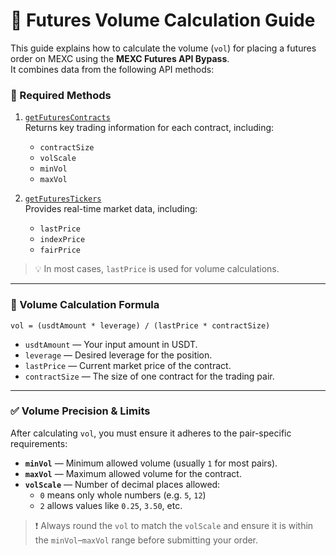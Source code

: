 # 🧮 Futures Volume Calculation Guide

This guide explains how to calculate the volume (`vol`) for placing a futures order on MEXC using the **MEXC Futures API Bypass**.  
It combines data from the following API methods:

### 📘 Required Methods

1. [`getFuturesContracts`](/docs/methods/getFuturesContracts.md)  
   Returns key trading information for each contract, including:
   - `contractSize`
   - `volScale`
   - `minVol`
   - `maxVol`

2. [`getFuturesTickers`](/docs/methods/getFuturesTickers.md)  
   Provides real-time market data, including:
   - `lastPrice`
   - `indexPrice`
   - `fairPrice`

> 💡 In most cases, `lastPrice` is used for volume calculations.

---

### 🔢 Volume Calculation Formula

```text
vol = (usdtAmount * leverage) / (lastPrice * contractSize)
```

- `usdtAmount` — Your input amount in USDT.
- `leverage` — Desired leverage for the position.
- `lastPrice` — Current market price of the contract.
- `contractSize` — The size of one contract for the trading pair.

---

### ✅ Volume Precision & Limits

After calculating `vol`, you must ensure it adheres to the pair-specific requirements:

- **`minVol`** — Minimum allowed volume (usually `1` for most pairs).
- **`maxVol`** — Maximum allowed volume for the contract.
- **`volScale`** — Number of decimal places allowed:
  - `0` means only whole numbers (e.g. `5`, `12`)
  - `2` allows values like `0.25`, `3.50`, etc.

> ❗ Always round the `vol` to match the `volScale` and ensure it is within the `minVol`–`maxVol` range before submitting your order.